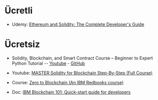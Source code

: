 # Ücretli

- Udemy: [Ethereum and Solidity: The Complete Developer's Guide](https://www.udemy.com/share/101rjU3@NjT3jGA0arvX-Rh9by9L8aYAIgqN_iorqrYLNcVil1jFgUK3YGiNbdyMfdgKGpMf/)

# Ücretsiz

- Solidity, Blockchain, and Smart Contract Course – Beginner to Expert Python Tutorial -- [Youtube](https://www.youtube.com/watch?v=M576WGiDBdQ) - [GitHub](https://github.com/smartcontractkit/full-blockchain-solidity-course-py)

- Youtube: [MASTER Solidity for Blockchain Step-By-Step (Full Course)](https://www.youtube.com/watch?v=YJ-D1RMI0T0)

- Course: [Zero to Blockchain (An IBM Redbooks course)](https://www.redbooks.ibm.com/Redbooks.nsf/RedbookAbstracts/crse0401.html)

- Doc: [IBM Blockchain 101: Quick-start guide for developers](https://developer.ibm.com/tutorials/cl-ibm-blockchain-101-quick-start-guide-for-developers-bluemix-trs/)
